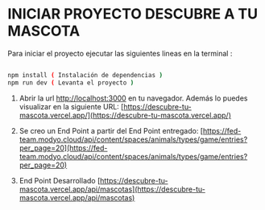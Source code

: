 # INICIAR PROYECTO DESCUBRE A TU MASCOTA

Para iniciar el proyecto ejecutar las siguientes lineas en la terminal :

```bash

npm install ( Instalación de dependencias )
npm run dev ( Levanta el proyecto )

```

1. Abrir la url  [http://localhost:3000](http://localhost:3000) en tu navegador.
Además lo puedes visualizar en la siguiente URL:
[https://descubre-tu-mascota.vercel.app/](https://descubre-tu-mascota.vercel.app/)

2. Se creo un End Point a partir del End Point entregado:
[https://fed-team.modyo.cloud/api/content/spaces/animals/types/game/entries?per_page=20](https://fed-team.modyo.cloud/api/content/spaces/animals/types/game/entries?per_page=20)

3. End Point Desarrollado
[https://descubre-tu-mascota.vercel.app/api/mascotas](https://descubre-tu-mascota.vercel.app/api/mascotas)


